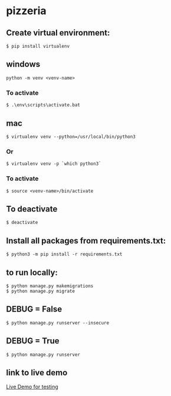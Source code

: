 # pizzeria

## Create virtual environment:

`$ pip install virtualenv`
## windows
`python -m venv <venv-name>`
### To activate
`$ .\env\scripts\activate.bat`

## mac
`$ virtualenv venv --python=/usr/local/bin/python3`<br />

### Or <br />

``$ virtualenv venv -p `which python3` `` <br />
### To activate
`$ source <venv-name>/bin/activate`

## To deactivate
`$ deactivate`

## Install all packages from requirements.txt: <br />

`$ python3 -m pip install -r requirements.txt`  <br />

## to run locally:<br />
`$ python manage.py makemigrations`<br />
`$ python manage.py migrate`<br />

## DEBUG = False
`$ python manage.py runserver --insecure` <br />

## DEBUG = True
`$ python manage.py runserver` <br />


## link to live demo<br />
[Live Demo for testing](http://robertbender.pythonanywhere.com/)<br />
